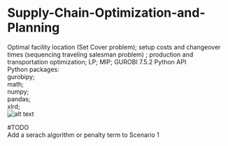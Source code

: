 # Supply-Chain-Optimization-and-Planning
Optimal facility location (Set Cover problem); setup costs and changeover times (sequencing traveling salesman problem) ; production and transportation optimization; LP; MIP; GUROBI 7.5.2 Python API <br />
Python packages:<br />
gurobipy; <br />
math; <br />
numpy; <br />
pandas;  <br />
xlrd; <br />
![alt text](https://farm1.staticflickr.com/789/40836904814_f7894a1caa_o.png)

#TODO <br />
Add a serach algorithm or penalty term to Scenario 1 <br />
